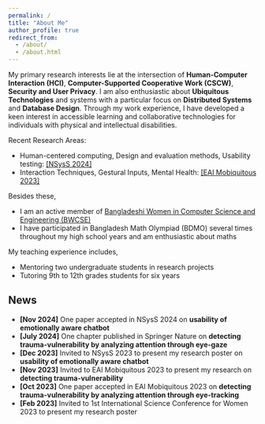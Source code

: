 ```yaml
---
permalink: /
title: "About Me"
author_profile: true
redirect_from: 
  - /about/
  - /about.html
---
```


My primary research interests lie at the intersection of **Human-Computer Interaction (HCI)**, **Computer-Supported Cooperative Work (CSCW)**, **Security and User Privacy**. I am also enthusiastic about **Ubiquitous Technologies** and systems with a particular focus on **Distributed Systems** and **Database Design**. Through my work experience, I have developed a keen interest in accessible learning and collaborative technologies for individuals with physical and intellectual disabilities.

Recent Research Areas:
- Human-centered computing, Design and evaluation methods, Usability testing: [\[NSysS 2024\]](https://cse.buet.ac.bd/nsyss2024/)
- Interaction Techniques, Gestural Inputs, Mental Health: [\[EAI Mobiquitous 2023\]](https://mobiquitous.eai-conferences.org/2023/)

Besides these,
- I am an active member of [Bangladeshi Women in Computer Science and Engineering (BWCSE)](https://bwcse.wordpress.com/)
- I have participated in Bangladesh Math Olympiad (BDMO) several times throughout my high school years and am enthusiastic about maths

My teaching experience includes,
- Mentoring two undergraduate students in research projects
- Tutoring 9th to 12th grades students for six years

## News
- **[Nov 2024]** One paper accepted in NSysS 2024 on **usability of emotionally aware chatbot**
- **[July 2024]** One chapter published in Springer Nature on **detecting trauma-vulnerability by analyzing attention through eye-gaze**
- **[Dec 2023]** Invited to NSysS 2023 to present my research poster on **usability of emotionally aware chatbot**
- **[Nov 2023]** Invited to EAI Mobiquitous 2023 to present my research on **detecting trauma-vulnerability**
- **[Oct 2023]** One paper accepted in EAI Mobiquitous 2023 on **detecting trauma-vulnerability by analyzing attention through eye-tracking**
- **[Feb 2023]** Invited to 1st International Science Conference for Women 2023 to present my research poster